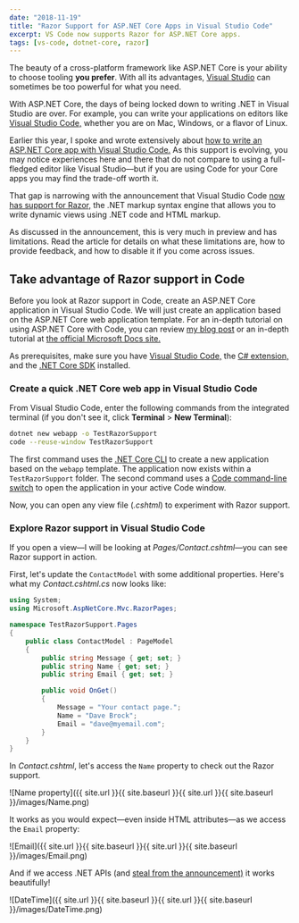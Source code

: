 ```yaml
---
date: "2018-11-19"
title: "Razor Support for ASP.NET Core Apps in Visual Studio Code"
excerpt: VS Code now supports Razor for ASP.NET Core apps.
tags: [vs-code, dotnet-core, razor]
---
```


The beauty of a cross-platform framework like ASP.NET Core is your ability to choose tooling **you prefer**. With all its advantages, [Visual Studio](https://visualstudio.microsoft.com/) can sometimes be too powerful for what you need.

With ASP.NET Core, the days of being locked down to writing .NET in Visual Studio are over. For example, you can write your applications on editors like [Visual Studio Code,](https://code.visualstudio.com/) whether you are on Mac, Windows, or a flavor of Linux.

Earlier this year, I spoke and wrote extensively about [how to write an ASP.NET Core app with Visual Studio Code.](https://daveabrock.com/2018/03/05/full-stack-development-in-vs-code-with-asp-net-core/) As this support is evolving, you may notice experiences here and there that do not compare to using a full-fledged editor like Visual Studio—but if you are using Code for your Core apps you may find the trade-off worth it.

That gap is narrowing with the announcement that Visual Studio Code [now has support for Razor,](https://blogs.msdn.microsoft.com/webdev/2018/11/16/razor-support-in-visual-studio-code-now-in-preview/) the .NET markup syntax engine that allows you to write dynamic views using .NET code and HTML markup.

As discussed in the announcement, this is very much in preview and has limitations. Read the article for details on what these limitations are, how to provide feedback, and how to disable it if you come across issues.

## Take advantage of Razor support in Code

Before you look at Razor support in Code, create an ASP.NET Core application in Visual Studio Code. We will just create an application based on the ASP.NET Core web application template. For an in-depth tutorial on using ASP.NET Core with Code, you can review [my blog post](https://daveabrock.com/2018/03/05/full-stack-development-in-vs-code-with-asp-net-core/) or an in-depth tutorial at [the official Microsoft Docs site.](https://docs.microsoft.com/en-us/aspnet/core/tutorials/razor-pages-vsc/?view=aspnetcore-2.1)

As prerequisites, make sure you have [Visual Studio Code,](https://code.visualstudio.com/) the [C# extension,](https://marketplace.visualstudio.com/items?itemName=ms-vscode.csharp) and the [.NET Core SDK](https://www.microsoft.com/net/learn/dotnet/hello-world-tutorial) installed.

### Create a quick .NET Core web app in Visual Studio Code

From Visual Studio Code, enter the following commands from the integrated terminal (if you don't see it, click **Terminal** > **New Terminal**):

```bash
dotnet new webapp -o TestRazorSupport
code --reuse-window TestRazorSupport
```

The first command uses the [.NET Core CLI](https://docs.microsoft.com/en-us/dotnet/core/tools/?tabs=netcore2x) to create a new application based on the `webapp` template. The application now exists within a `TestRazorSupport` folder. The second command uses a [Code command-line switch](https://code.visualstudio.com/docs/editor/command-line) to open the application in your active Code window.

Now, you can open any view file (_.cshtml_) to experiment with Razor support.

### Explore Razor support in Visual Studio Code

If you open a view—I will be looking at _Pages/Contact.cshtml_—you can see Razor support in action.

First, let's update the `ContactModel` with some additional properties. Here's what my _Contact.cshtml.cs_ now looks like:

```csharp
using System;
using Microsoft.AspNetCore.Mvc.RazorPages;

namespace TestRazorSupport.Pages
{
    public class ContactModel : PageModel
    {
        public string Message { get; set; }
        public string Name { get; set; }
        public string Email { get; set; }

        public void OnGet()
        {
            Message = "Your contact page.";
            Name = "Dave Brock";
            Email = "dave@myemail.com";
        }
    }
}
```

In _Contact.cshtml_, let's access the `Name` property to check out the Razor support.

   ![Name property]({{ site.url }}{{ site.baseurl }}{{ site.url }}{{ site.baseurl }}/images/Name.png)

It works as you would expect—even inside HTML attributes—as we access the `Email` property:

  ![Email]({{ site.url }}{{ site.baseurl }}{{ site.url }}{{ site.baseurl }}/images/Email.png)

And if we access .NET APIs (and [steal from the announcement)](https://blogs.msdn.microsoft.com/webdev/2018/11/16/razor-support-in-visual-studio-code-now-in-preview/) it works beautifully!

   ![DateTime]({{ site.url }}{{ site.baseurl }}{{ site.url }}{{ site.baseurl }}/images/DateTime.png)
